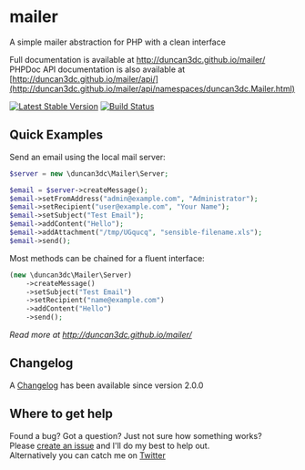 # mailer

A simple mailer abstraction for PHP with a clean interface

Full documentation is available at http://duncan3dc.github.io/mailer/  
PHPDoc API documentation is also available at [http://duncan3dc.github.io/mailer/api/](http://duncan3dc.github.io/mailer/api/namespaces/duncan3dc.Mailer.html)  

[![Latest Stable Version](https://poser.pugx.org/duncan3dc/mailer/version.svg)](https://packagist.org/packages/duncan3dc/mailer)
[![Build Status](https://travis-ci.org/duncan3dc/mailer.svg?branch=master)](https://travis-ci.org/duncan3dc/mailer)


## Quick Examples

Send an email using the local mail server:
```php
$server = new \duncan3dc\Mailer\Server;

$email = $server->createMessage();
$email->setFromAddress("admin@example.com", "Administrator");
$email->setRecipient("user@example.com", "Your Name");
$email->setSubject("Test Email");
$email->addContent("Hello");
$email->addAttachment("/tmp/UGqucq", "sensible-filename.xls");
$email->send();
```

Most methods can be chained for a fluent interface:
```php
(new \duncan3dc\Mailer\Server)
    ->createMessage()
    ->setSubject("Test Email")
    ->setRecipient("name@example.com")
    ->addContent("Hello")
    ->send();
```


_Read more at http://duncan3dc.github.io/mailer/_  


## Changelog

A [Changelog](CHANGELOG.md) has been available since version 2.0.0


## Where to get help

Found a bug? Got a question? Just not sure how something works?  
Please [create an issue](//github.com/duncan3dc/mailer/issues) and I'll do my best to help out.  
Alternatively you can catch me on [Twitter](https://twitter.com/duncan3dc)
